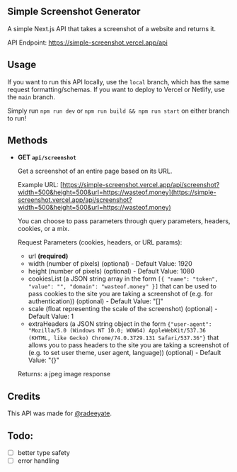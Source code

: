 ## Simple Screenshot Generator

A simple Next.js API that takes a screenshot of a website and returns it.

API Endpoint: https://simple-screenshot.vercel.app/api

## Usage

If you want to run this API locally, use the `local` branch, which has the same request formatting/schemas. If you want to deploy to Vercel or Netlify, use the `main` branch.

Simply run `npm run dev` or `npm run build && npm run start` on either branch to run!

## Methods

- **GET `api/screenshot`**

  Get a screenshot of an entire page based on its URL.

  Example URL: [https://simple-screenshot.vercel.app/api/screenshot?width=500&height=500&url=https://wasteof.money](https://simple-screenshot.vercel.app/api/screenshot?width=500&height=500&url=https://wasteof.money)

  You can choose to pass parameters through query parameters, headers, cookies, or a mix.

  Request Parameters (cookies, headers, or URL params):

  - url **(required)**
  - width (number of pixels) (optional) - Default Value: 1920
  - height (number of pixels) (optional) - Default Value: 1080
  - cookiesList (a JSON string array in the form `[{ "name": "token", "value": "", "domain": "wasteof.money" }]` that can be used to pass cookies to the site you are taking a screenshot of (e.g. for authentication)) (optional) - Default Value: "[]"
  - scale (float representing the scale of the screenshot) (optional) - Default Value: 1
  - extraHeaders (a JSON string object in the form `{"user-agent": "Mozilla/5.0 (Windows NT 10.0; WOW64) AppleWebKit/537.36 (KHTML, like Gecko) Chrome/74.0.3729.131 Safari/537.36"}` that allows you to pass headers to the site you are taking a screenshot of (e.g. to set user theme, user agent, language)) (optional) - Default Value: "{}"

  Returns:
  a jpeg image response

## Credits

This API was made for [@radeeyate](https://github.com/radeeyate).

## Todo:

- [ ] better type safety
- [ ] error handling
